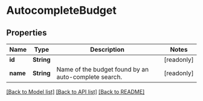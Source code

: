 # AutocompleteBudget

## Properties

Name | Type | Description | Notes
------------ | ------------- | ------------- | -------------
**id** | **String** |  | [readonly]
**name** | **String** | Name of the budget found by an auto-complete search. | [readonly]

[[Back to Model list]](../README.md#documentation-for-models) [[Back to API list]](../README.md#documentation-for-api-endpoints) [[Back to README]](../README.md)


